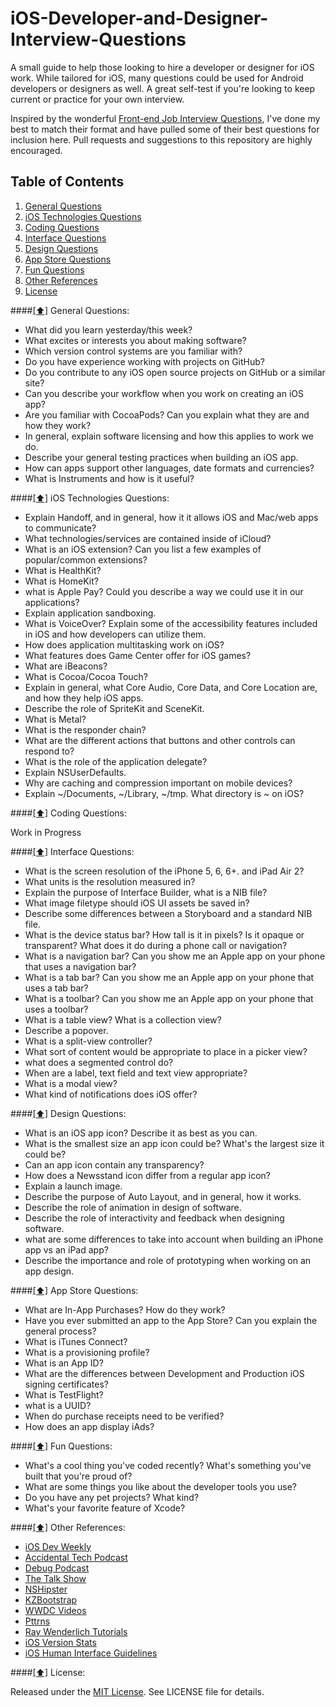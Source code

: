 # iOS-Developer-and-Designer-Interview-Questions

A small guide to help those looking to hire a developer or designer for iOS work. While tailored for iOS, many questions could be used for Android developers or designers as well. A great self-test if you're looking to keep current or practice for your own interview. 

Inspired by the wonderful [Front-end Job Interview Questions](https://github.com/h5bp/Front-end-Developer-Interview-Questions), I've done my best to match their format and have pulled some of their best questions for inclusion here. Pull requests and suggestions to this repository are highly encouraged.

## <a name='contents'>Table of Contents</a>

  1. [General Questions](#general)
  1. [iOS Technologies Questions](#tech)
  1. [Coding Questions](#code)
  1. [Interface Questions](#ui)
  1. [Design Questions](#design)
  1. [App Store Questions](#appstore)
  1. [Fun Questions](#fun)
  1. [Other References](#references)
  1. [License](#license)
  
####[[⬆]](#contents) <a name='general'>General Questions:</a>

* What did you learn yesterday/this week?
* What excites or interests you about making software?
* Which version control systems are you familiar with?
* Do you have experience working with projects on GitHub? 
* Do you contribute to any iOS open source projects on GitHub or a similar site?
* Can you describe your workflow when you work on creating an iOS app?
* Are you familiar with CocoaPods? Can you explain what they are and how they work?
* In general, explain software licensing and how this applies to work we do.
* Describe your general testing practices when building an iOS app.
* How can apps support other languages, date formats and currencies?
* What is Instruments and how is it useful?

####[[⬆]](#contents) <a name='tech'>iOS Technologies Questions:</a>

* Explain Handoff, and in general, how it it allows iOS and Mac/web apps to communicate?
* What technologies/services are contained inside of iCloud?
* What is an iOS extension? Can you list a few examples of popular/common extensions?
* What is HealthKit?
* What is HomeKit?
* what is Apple Pay? Could you describe a way we could use it in our applications?
* Explain application sandboxing.
* What is VoiceOver? Explain some of the accessibility features included in iOS and how developers can utilize them.
* How does application multitasking work on iOS?
* What features does Game Center offer for iOS games?
* What are iBeacons?
* What is Cocoa/Cocoa Touch?
* Explain in general, what Core Audio, Core Data, and Core Location are, and how they help iOS apps.
* Describe the role of SpriteKit and SceneKit.
* What is Metal?
* What is the responder chain?
* What are the different actions that buttons and other controls can respond to?
* What is the role of the application delegate?
* Explain NSUserDefaults. 	
* Why are caching and compression important on mobile devices?
* Explain ~/Documents, ~/Library, ~/tmp. What directory is ~ on iOS?

####[[⬆]](#contents) <a name='code'>Coding Questions:</a>

Work in Progress

####[[⬆]](#contents) <a name='ui'>Interface Questions:</a>

* What is the screen resolution of the iPhone 5, 6, 6+. and iPad Air 2?
* What units is the resolution measured in?
* Explain the purpose of Interface Builder, what is a NIB file?
* What image filetype should iOS UI assets be saved in?
* Describe some differences between a Storyboard and a standard NIB file.
* What is the device status bar? How tall is it in pixels? Is it opaque or transparent? What does it do during a phone call or navigation?
* What is a navigation bar? Can you show me an Apple app on your phone that uses a navigation bar?
* What is a tab bar? Can you show me an Apple app on your phone that uses a tab bar?
* What is a toolbar? Can you show me an Apple app on your phone that uses a toolbar?
* What is a table view? What is a collection view?
* Describe a popover.
* What is a split-view controller?
* What sort of content would be appropriate to place in a picker view?
* what does a segmented control do?
* When are a label, text field and text view appropriate?
* What is a modal view?
* What kind of notifications does iOS offer?

####[[⬆]](#contents) <a name='design'>Design Questions:</a>

* What is an iOS app icon? Describe it as best as you can.
* What is the smallest size an app icon could be? What's the largest size it could be?
* Can an app icon contain any transparency?
* How does a Newsstand icon differ from a regular app icon?
* Explain a launch image.
* Describe the purpose of Auto Layout, and in general, how it works.
* Describe the role of animation in design of software.
* Describe the role of interactivity and feedback when designing software.
* what are some differences to take into account when building an iPhone app vs an iPad app?
* Describe the importance and role of prototyping when working on an app design.

####[[⬆]](#contents) <a name='appstore'>App Store Questions:</a>

* What are In-App Purchases? How do they work?
* Have you ever submitted an app to the App Store? Can you explain the general process?
* What is iTunes Connect?
* What is a provisioning profile?
* What is an App ID?
* What are the differences between Development and Production iOS signing certificates?
* What is TestFlight?
* what is a UUID?
* When do purchase receipts need to be verified?
* How does an app display iAds? 

####[[⬆]](#contents) <a name='fun'>Fun Questions:</a>

* What's a cool thing you've coded recently? What's something you've built that you're proud of?
* What are some things you like about the developer tools you use?
* Do you have any pet projects? What kind?
* What's your favorite feature of Xcode?

####[[⬆]](#contents) <a name='references'>Other References:</a>

* [iOS Dev Weekly](https://iosdevweekly.com)
* [Accidental Tech Podcast](http://atp.fm)
* [Debug Podcast](http://www.imore.com/debug)
* [The Talk Show](https://daringfireball.net/thetalkshow/)
* [NSHipster](http://nshipster.com)
* [KZBootstrap](https://github.com/krzysztofzablocki/KZBootstrap)
* [WWDC Videos](https://developer.apple.com/videos/wwdc/2014/)
* [Pttrns](http://www.pttrns.com)
* [Ray Wenderlich Tutorials](http://www.raywenderlich.com)
* [iOS Version Stats](http://david-smith.org/iosversionstats/)
* [iOS Human Interface Guidelines](https://developer.apple.com/library/ios/documentation/UserExperience/Conceptual/MobileHIG/)

####[[⬆]](#contents) <a name='license'>License:</a>

Released under the [MIT License](http://opensource.org/licenses/MIT). See LICENSE file for details.
